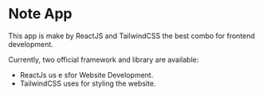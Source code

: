 # Note App

This app is make by ReactJS and TailwindCSS the best combo for frontend development.

Currently, two official framework and library are available:

- ReactJs us e sfor Website Development.
- TailwindCSS uses for styling the website.
